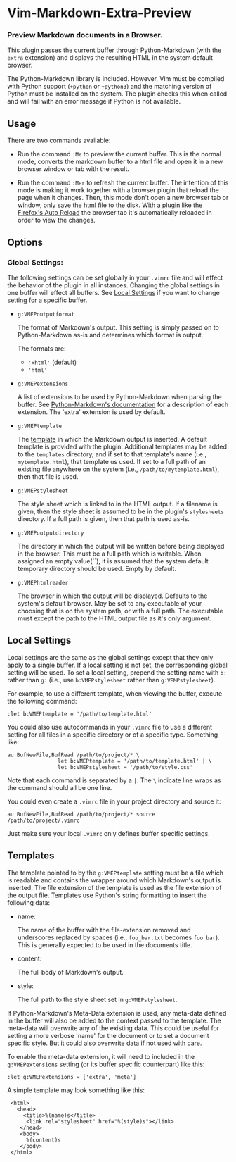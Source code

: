 # Vim-Markdown-Extra-Preview 
### Preview Markdown documents in a Browser.

This plugin passes the current buffer through Python-Markdown (with the 
`extra` extension) and displays the resulting HTML in the system default 
browser. 

The Python-Markdown library is included. However, Vim must be compiled with 
Python support (`+python` or `+python3`) and the matching version of Python must
be installed on the system. The plugin checks this when called and will fail
with an error message if Python is not available.

## Usage

There are two commands available:

* Run the command `:Me` to preview the current buffer. This is the normal
  mode, converts the markdown buffer to a html file and open it in a new browser 
  window or tab with the result.

* Run the command `:Mer` to refresh the current buffer. The intention of this
  mode is making it work together with a browser plugin that reload the page
  when it changes. Then, this mode don't open a new browser tab or window, only
  save the html file to the disk. With a plugin like the 
  [Firefox's  Auto Reload][far] the browser tab it's automatically reloaded in
  order to view the changes.

  [far]: https://addons.mozilla.org/en-US/firefox/addon/auto-reload/
  

## Options

### Global Settings:                                        

The following settings can be set globally in your `.vimrc` file and will effect
the behavior of the plugin in all instances. Changing the global settings in 
one buffer will effect all buffers. See [Local Settings](#local_settings) if you 
want to change setting for a specific buffer.

* `g:VMEPoutputformat`

    The format of Markdown's output. This setting is simply passed on to 
Python-Markdown as-is and determines which format is output. 

    The formats are:

    -  `'xhtml'` (default)
    -  `'html'`


* `g:VMEPextensions`

    A list of extensions to be used by Python-Markdown when parsing the buffer. 
See [Python-Markdown's documentation][pmd] for a description of each extension. 
The 'extra' extension is used by default.

  [pmd]: http://packages.python.org/Markdown/
  

* `g:VMEPtemplate`

    The [template](#templates) in which the Markdown output is inserted. A 
default template is provided with the plugin. Additional templates may be added 
to the `templates` directory, and if set to that template's name (i.e., 
`mytemplate.html`), that template us used. If set to a full path of an 
existing file anywhere on the system (i.e., `/path/to/mytemplate.html`), 
then that file is used.

* `g:VMEPstylesheet`

    The style sheet which is linked to in the HTML output. If a filename is 
given, then the style sheet is assumed to be in the plugin's `stylesheets` 
directory. If a full path is given, then that path is used as-is.

* `g:VMEPoutputdirectory`

    The directory in which the output will be written before being displayed
in the browser. This must be a full path which is writable. When assigned an 
empty value(``), it is assumed that the system default temporary directory 
should be used. Empty by default.

* `g:VMEPhtmlreader`

    The browser in which the output will be displayed. Defaults to the system's
default browser. May be set to any executable of your choosing that is on 
the system path, or with a full path. The executable must except the path 
to the HTML output file as it's only argument.

## Local Settings                                          

Local settings are the same as the global settings except that they only apply
to a single buffer. If a local setting is not set, the corresponding global
setting will be used. To set a local setting, prepend the setting name with 
`b:` rather than `g:` (i.e., use `b:VMEPstylesheet` rather than 
`g:VEMPstylesheet`).

For example, to use a different template, when viewing the buffer, execute
the following command: 

    :let b:VMEPtemplate = '/path/to/template.html'

You could also use autocommands in your `.vimrc` file to use a different setting
for all files in a specific directory or of a specific type. Something like:

    au BufNewFile,BufRead /path/to/project/* \
                    let b:VMEPtemplate = '/path/to/template.html' | \
                    let b:VMEPstylesheet = '/path/to/style.css'

Note that each command is separated by a `|`. The `\` indicate line wraps as 
the command should all be one line. 

You could even create a `.vimrc` file in your project directory and source it:

    au BufNewFile,BufRead /path/to/project/* source /path/to/project/.vimrc

Just make sure your local `.vimrc` only defines buffer specific settings.

## Templates                                                  

The template pointed to by the `g:VMEPtemplate` setting must be a file which
is readable and contains the wrapper around which Markdown's output is inserted.
The file extension of the template is used as the file extension of the output
file. Templates use Python's string formatting to insert the following data:

* name:    

    The name of the buffer with the file-extension removed and underscores 
replaced by spaces (i.e., `foo_bar.txt` becomes `foo bar`). This is generally
expected to be used in the documents title.

* content: 
 
    The full body of Markdown's output.

* style:

    The full path to the style sheet set in `g:VMEPstylesheet`. 

If Python-Markdown's Meta-Data extension is used, any meta-data defined in the
buffer will also be added to the context passed to the template. The meta-data
will overwrite any of the existing data. This could be useful for setting a 
more verbose 'name' for the document or to set a document specific style. But 
it could also overwrite data if not used with care.

To enable the meta-data extension, it will need to included in the 
`g:VMEPextensions` setting (or its buffer specific counterpart) like this:

    :let g:VMEPextensions = ['extra', 'meta']

A simple template may look something like this:

     <html>
       <head>
         <title>%(name)s</title>
          <link rel="stylesheet" href="%(style)s"></link>
        </head>
        <body>
          %(content)s
        </body>
     </html>


